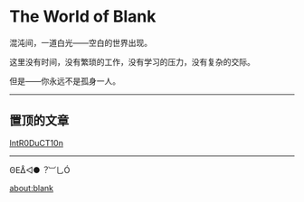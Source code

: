 # The World of Blank

混沌间，一道白光——空白的世界出现。

这里没有时间，没有繁琐的工作，没有学习的压力，没有复杂的交际。

但是——你永远不是孤身一人。

***

## 置顶的文章

[IntR0DuCT10n](/introduction)

---

ΘΕᐂ◁●︖︺乚Ó

[about:blank](about:blank)
